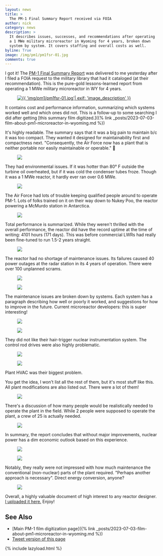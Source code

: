 ```yaml
---
layout: news
title: >
  The PM-1 Final Summary Report received via FOIA
author: nick
category: news
description: >
  It describes issues, successes, and recommendations after operating
  a 1 MWe military microreactor in Wyoming for 4 years, broken down
  system by system. It covers staffing and overall costs as well.
byline: True
image: /img/pm1/pm1fsr-01.jpg
comments: true
---
```


<div class="row">
<div class="col-md-8" markdown="1">

I got it! The [PM-1 Final Summary
Report](/assets/PM-1%20Final%20Summary%20Report.pdf) was delivered to me
yesterday after I filed a FOIA request to the military library that had it
cataloged (at their recommendation). This is the pure-gold lessons-learned
report from operating a 1 MWe military microreactor in WY for 4 years.

<figure class="figure">
<a href="/img/pm1/pm1fsr-01.jpg" >
<img src="/img/pm1/pm1fsr-01.jpg" class="img-fluid" 
alt="{{ 'img/pm1/pm1fsr-01.jpg'| exif: 'image_description' }}"
/>
</a>
</figure>

It contains cost and performance information, summarizing which systems worked
well and which ones did not. This is a follow-up to some searching I did after
getting [this summary film digitized.]({% link _posts/2023-07-03-film-about-pm1-microreactor-in-wyoming.md %})

It's highly readable. The summary says that it was a big pain to maintain b/c it
was too compact. They wanted it designed for maintainability first and
compactness next. "Consequently, the Air Force now has a plant that is neither
portable nor easily maintainable or operable." 👀

<figure class="figure">
<a href="/img/pm1/pm1fsr-02.jpg" >
<img src="/img/pm1/pm1fsr-02.jpg" class="img-fluid" />
</a>
</figure>

They had environmental issues. If it was hotter than 80° F outside the turbine
oil overheated, but if it was cold the condenser tubes froze. Though it was a 1
MWe reactor, it hardly ever ran over 0.6 MWe.

<figure class="figure">
<a href="/img/pm1/pm1fsr-03.jpg" >
<img src="/img/pm1/pm1fsr-03.jpg" class="img-fluid" />
</a>
</figure>

The Air Force had lots of trouble keeping qualified people around to operate
PM-1. Lots of folks trained on it on their way down to Nukey Poo, the reactor
powering a McMurdo station in Antarctica.

<figure class="figure">
<a href="/img/pm1/pm1fsr-04.jpg" >
<img src="/img/pm1/pm1fsr-04.jpg" class="img-fluid" />
</a>
</figure>

Total performance is summarized. While they weren't thrilled with the overall
performance, the reactor did have the record uptime at the time of writing: 4101
hours (171 days). This was before commercial LWRs had really been fine-tuned to
run 1.5-2 years straight.

<figure class="figure">
<a href="/img/pm1/pm1fsr-05.jpg" >
<img src="/img/pm1/pm1fsr-05.jpg" class="img-fluid" />
</a>
</figure>

The reactor had no shortage of maintenance issues. Its failures caused 40 power
outages at the radar station in its 4 years of operation. There were over 100
unplanned scrams.

<div class="row">
<div class="col-6">
<figure class="figure">
<a href="/img/pm1/pm1fsr-06.jpg" >
<img src="/img/pm1/pm1fsr-06.jpg" class="img-fluid" />
</a>
</figure>
</div >
<div class="col-6">
<figure class="figure">
<a href="/img/pm1/pm1fsr-07.jpg" >
<img src="/img/pm1/pm1fsr-07.jpg" class="img-fluid" />
</a>
</figure>
</div>
</div>

The maintenance issues are broken down by systems. Each system has a paragraph
describing how well or poorly it worked, and suggestions for how to improve in
the future. Current microreactor developers: this is super interesting!

<div class="row">
<div class="col-6">
<figure class="figure">
<a href="/img/pm1/pm1fsr-08.jpg" >
<img src="/img/pm1/pm1fsr-08.jpg" class="img-fluid" />
</a>
</figure>
</div >
<div class="col-6">
<figure class="figure">
<a href="/img/pm1/pm1fsr-09.jpg" >
<img src="/img/pm1/pm1fsr-09.jpg" class="img-fluid" />
</a>
</figure>
</div>
</div>

They did not like their hair-trigger nuclear instrumentation system. The control
rod drives were also highly problematic.

<div class="row">
<div class="col-6">
<figure class="figure">
<a href="/img/pm1/pm1fsr-10.jpg" >
<img src="/img/pm1/pm1fsr-10.jpg" class="img-fluid" />
</a>
</figure>
</div >
<div class="col-6">
<figure class="figure">
<a href="/img/pm1/pm1fsr-11.jpg" >
<img src="/img/pm1/pm1fsr-11.jpg" class="img-fluid" />
</a>
</figure>
</div>
</div>

Plant HVAC was their biggest problem.

You get the idea, I won't list all the rest of them, but it's most stuff like
this. All plant modifications are also listed out. There were a lot of them!

<figure class="figure">
<a href="/img/pm1/pm1fsr-12.jpg" >
<img src="/img/pm1/pm1fsr-12.jpg" class="img-fluid" />
</a>
</figure>

There's a discussion of how many people would be realistically needed to operate
the plant in the field. While 2 people were supposed to operate the plant, a
crew of 25 is actually needed.

<figure class="figure">
<a href="/img/pm1/pm1fsr-13.jpg" >
<img src="/img/pm1/pm1fsr-13.jpg" class="img-fluid" />
</a>
</figure>

In summary, the report concludes that without major improvements, nuclear power
has a dim economic outlook based on this experience.

<div class="row">
<div class="col-6">
<figure class="figure">
<a href="/img/pm1/pm1fsr-14.jpg" >
<img src="/img/pm1/pm1fsr-14.jpg" class="img-fluid" />
</a>
</figure>
</div >
<div class="col-6">
<figure class="figure">
<a href="/img/pm1/pm1fsr-15.jpg" >
<img src="/img/pm1/pm1fsr-15.jpg" class="img-fluid" />
</a>
</figure>
</div>
</div>

Notably, they really were not impressed with how much maintenance the
conventional (non-nuclear) parts of the plant required. "Perhaps another
approach is necessary". Direct energy conversion, anyone?

<figure class="figure">
<a href="/img/pm1/pm1fsr-16.jpg" >
<img src="/img/pm1/pm1fsr-16.jpg" class="img-fluid" />
</a>
</figure>

Overall, a highly valuable document of high interest to any reactor designer. [I
uploaded it here.](/assets/PM-1%20Final%20Summary%20Report.pdf) Enjoy!

## See Also

- [Main PM-1 film digitization page]({% link _posts/2023-07-03-film-about-pm1-microreactor-in-wyoming.md %})
- [Tweet version of this page](https://x.com/whatisnuclear/status/1705078269392109952)

</div></div>

{% include lazyload.html %}
